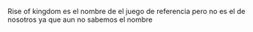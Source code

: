 Rise of kingdom es el nombre de el juego de referencia pero no es el de nosotros ya que aun no sabemos el nombre
